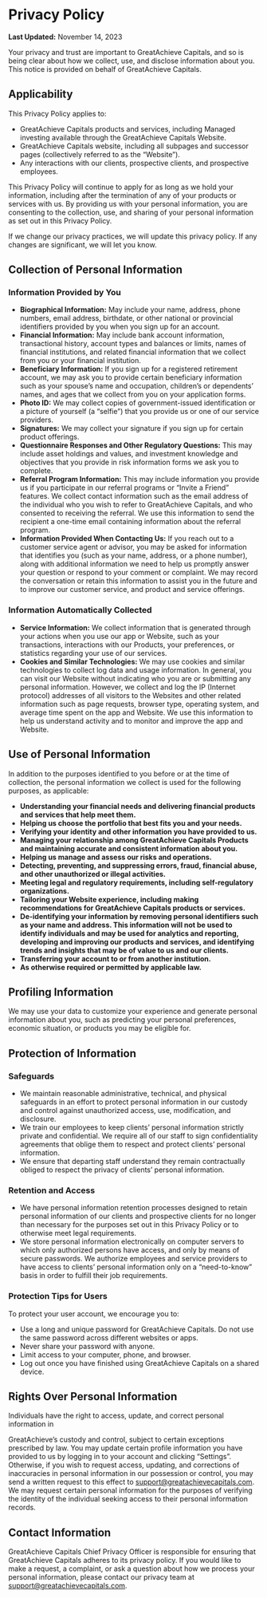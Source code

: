 # Privacy Policy

**Last Updated:** November 14, 2023

Your privacy and trust are important to GreatAchieve Capitals, and so is being clear about how we collect, use, and disclose information about you. This notice is provided on behalf of GreatAchieve Capitals.

## Applicability

This Privacy Policy applies to:

- GreatAchieve Capitals products and services, including Managed investing available through the GreatAchieve Capitals Website.
- GreatAchieve Capitals website, including all subpages and successor pages (collectively referred to as the “Website”).
- Any interactions with our clients, prospective clients, and prospective employees.

This Privacy Policy will continue to apply for as long as we hold your information, including after the termination of any of your products or services with us. By providing us with your personal information, you are consenting to the collection, use, and sharing of your personal information as set out in this Privacy Policy.

If we change our privacy practices, we will update this privacy policy. If any changes are significant, we will let you know.

## Collection of Personal Information

### Information Provided by You

- **Biographical Information:** May include your name, address, phone numbers, email address, birthdate, or other national or provincial identifiers provided by you when you sign up for an account.
- **Financial Information:** May include bank account information, transactional history, account types and balances or limits, names of financial institutions, and related financial information that we collect from you or your financial institution.
- **Beneficiary Information:** If you sign up for a registered retirement account, we may ask you to provide certain beneficiary information such as your spouse’s name and occupation, children’s or dependents’ names, and ages that we collect from you on your application forms.
- **Photo ID:** We may collect copies of government-issued identification or a picture of yourself (a “selfie”) that you provide us or one of our service providers.
- **Signatures:** We may collect your signature if you sign up for certain product offerings.
- **Questionnaire Responses and Other Regulatory Questions:** This may include asset holdings and values, and investment knowledge and objectives that you provide in risk information forms we ask you to complete.
- **Referral Program Information:** This may include information you provide us if you participate in our referral programs or “Invite a Friend” features. We collect contact information such as the email address of the individual who you wish to refer to GreatAchieve Capitals, and who consented to receiving the referral. We use this information to send the recipient a one-time email containing information about the referral program.
- **Information Provided When Contacting Us:** If you reach out to a customer service agent or advisor, you may be asked for information that identifies you (such as your name, address, or a phone number), along with additional information we need to help us promptly answer your question or respond to your comment or complaint. We may record the conversation or retain this information to assist you in the future and to improve our customer service, and product and service offerings.

### Information Automatically Collected

- **Service Information:** We collect information that is generated through your actions when you use our app or Website, such as your transactions, interactions with our Products, your preferences, or statistics regarding your use of our services.
- **Cookies and Similar Technologies:** We may use cookies and similar technologies to collect log data and usage information. In general, you can visit our Website without indicating who you are or submitting any personal information. However, we collect and log the IP (Internet protocol) addresses of all visitors to the Websites and other related information such as page requests, browser type, operating system, and average time spent on the app and Website. We use this information to help us understand activity and to monitor and improve the app and Website.

## Use of Personal Information

In addition to the purposes identified to you before or at the time of collection, the personal information we collect is used for the following purposes, as applicable:

- **Understanding your financial needs and delivering financial products and services that help meet them.**
- **Helping us choose the portfolio that best fits you and your needs.**
- **Verifying your identity and other information you have provided to us.**
- **Managing your relationship among GreatAchieve Capitals Products and maintaining accurate and consistent information about you.**
- **Helping us manage and assess our risks and operations.**
- **Detecting, preventing, and suppressing errors, fraud, financial abuse, and other unauthorized or illegal activities.**
- **Meeting legal and regulatory requirements, including self-regulatory organizations.**
- **Tailoring your Website experience, including making recommendations for GreatAchieve Capitals products or services.**
- **De-identifying your information by removing personal identifiers such as your name and address. This information will not be used to identify individuals and may be used for analytics and reporting, developing and improving our products and services, and identifying trends and insights that may be of value to us and our clients.**
- **Transferring your account to or from another institution.**
- **As otherwise required or permitted by applicable law.**

## Profiling Information

We may use your data to customize your experience and generate personal information about you, such as predicting your personal preferences, economic situation, or products you may be eligible for.

## Protection of Information

### Safeguards

- We maintain reasonable administrative, technical, and physical safeguards in an effort to protect personal information in our custody and control against unauthorized access, use, modification, and disclosure.
- We train our employees to keep clients’ personal information strictly private and confidential. We require all of our staff to sign confidentiality agreements that oblige them to respect and protect clients’ personal information.
- We ensure that departing staff understand they remain contractually obliged to respect the privacy of clients’ personal information.

### Retention and Access

- We have personal information retention processes designed to retain personal information of our clients and prospective clients for no longer than necessary for the purposes set out in this Privacy Policy or to otherwise meet legal requirements.
- We store personal information electronically on computer servers to which only authorized persons have access, and only by means of secure passwords. We authorize employees and service providers to have access to clients’ personal information only on a “need-to-know” basis in order to fulfill their job requirements.

### Protection Tips for Users

To protect your user account, we encourage you to:

- Use a long and unique password for GreatAchieve Capitals. Do not use the same password across different websites or apps.
- Never share your password with anyone.
- Limit access to your computer, phone, and browser.
- Log out once you have finished using GreatAchieve Capitals on a shared device.

## Rights Over Personal Information

Individuals have the right to access, update, and correct personal information in

 GreatAchieve’s custody and control, subject to certain exceptions prescribed by law. You may update certain profile information you have provided to us by logging in to your account and clicking “Settings”. Otherwise, if you wish to request access, updating, and corrections of inaccuracies in personal information in our possession or control, you may send a written request to this effect to [support@greatachievecapitals.com](mailto:support@greatachievecapitals.com). We may request certain personal information for the purposes of verifying the identity of the individual seeking access to their personal information records.

## Contact Information

GreatAchieve Capitals Chief Privacy Officer is responsible for ensuring that GreatAchieve Capitals adheres to its privacy policy. If you would like to make a request, a complaint, or ask a question about how we process your personal information, please contact our privacy team at [support@greatachievecapitals.com](mailto:support@greatachievecapitals.com).